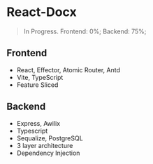 # React-Docx

> In Progress. Frontend: 0%; Backend: 75%;

## Frontend
- React, Effector, Atomic Router, Antd
- Vite, TypeScript
- Feature Sliced

## Backend
- Express, Awilix
- Typescript
- Sequalize, PostgreSQL
- 3 layer architecture
- Dependency Injection